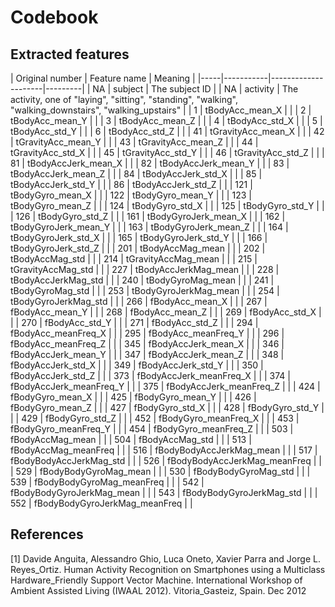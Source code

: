 # Codebook

## Extracted features

| Original number | Feature name        | Meaning |
|-----|-----------|---------------------|---------|
| NA  | subject                         | The subject ID |
| NA  | activity                        | The activity, one of "laying", "sitting", "standing", "walking", "walking_downstairs", "walking_upstairs" |
| 1   | tBodyAcc_mean_X               | |
| 2   | tBodyAcc_mean_Y               | |
| 3   | tBodyAcc_mean_Z               | |
| 4   | tBodyAcc_std_X                | |
| 5   | tBodyAcc_std_Y                | |
| 6   | tBodyAcc_std_Z                | |
| 41  | tGravityAcc_mean_X            | |
| 42  | tGravityAcc_mean_Y            | |
| 43  | tGravityAcc_mean_Z            | |
| 44  | tGravityAcc_std_X             | |
| 45  | tGravityAcc_std_Y             | |
| 46  | tGravityAcc_std_Z             | |
| 81  | tBodyAccJerk_mean_X           | |
| 82  | tBodyAccJerk_mean_Y           | |
| 83  | tBodyAccJerk_mean_Z           | |
| 84  | tBodyAccJerk_std_X            | |
| 85  | tBodyAccJerk_std_Y            | |
| 86  | tBodyAccJerk_std_Z            | |
| 121 | tBodyGyro_mean_X              | |
| 122 | tBodyGyro_mean_Y              | |
| 123 | tBodyGyro_mean_Z              | |
| 124 | tBodyGyro_std_X               | |
| 125 | tBodyGyro_std_Y               | |
| 126 | tBodyGyro_std_Z               | |
| 161 | tBodyGyroJerk_mean_X          | |
| 162 | tBodyGyroJerk_mean_Y          | |
| 163 | tBodyGyroJerk_mean_Z          | |
| 164 | tBodyGyroJerk_std_X           | |
| 165 | tBodyGyroJerk_std_Y           | |
| 166 | tBodyGyroJerk_std_Z           | |
| 201 | tBodyAccMag_mean              | |
| 202 | tBodyAccMag_std               | |
| 214 | tGravityAccMag_mean           | |
| 215 | tGravityAccMag_std            | |
| 227 | tBodyAccJerkMag_mean          | |
| 228 | tBodyAccJerkMag_std           | |
| 240 | tBodyGyroMag_mean             | |
| 241 | tBodyGyroMag_std              | |
| 253 | tBodyGyroJerkMag_mean         | |
| 254 | tBodyGyroJerkMag_std          | |
| 266 | fBodyAcc_mean_X               | |
| 267 | fBodyAcc_mean_Y               | |
| 268 | fBodyAcc_mean_Z               | |
| 269 | fBodyAcc_std_X                | |
| 270 | fBodyAcc_std_Y                | |
| 271 | fBodyAcc_std_Z                | |
| 294 | fBodyAcc_meanFreq_X           | |
| 295 | fBodyAcc_meanFreq_Y           | |
| 296 | fBodyAcc_meanFreq_Z           | |
| 345 | fBodyAccJerk_mean_X           | |
| 346 | fBodyAccJerk_mean_Y           | |
| 347 | fBodyAccJerk_mean_Z           | |
| 348 | fBodyAccJerk_std_X            | |
| 349 | fBodyAccJerk_std_Y            | |
| 350 | fBodyAccJerk_std_Z            | |
| 373 | fBodyAccJerk_meanFreq_X       | |
| 374 | fBodyAccJerk_meanFreq_Y       | |
| 375 | fBodyAccJerk_meanFreq_Z       | |
| 424 | fBodyGyro_mean_X              | |
| 425 | fBodyGyro_mean_Y              | |
| 426 | fBodyGyro_mean_Z              | |
| 427 | fBodyGyro_std_X               | |
| 428 | fBodyGyro_std_Y               | |
| 429 | fBodyGyro_std_Z               | |
| 452 | fBodyGyro_meanFreq_X          | |
| 453 | fBodyGyro_meanFreq_Y          | |
| 454 | fBodyGyro_meanFreq_Z          | |
| 503 | fBodyAccMag_mean              | |
| 504 | fBodyAccMag_std               | |
| 513 | fBodyAccMag_meanFreq          | |
| 516 | fBodyBodyAccJerkMag_mean      | |
| 517 | fBodyBodyAccJerkMag_std       | |
| 526 | fBodyBodyAccJerkMag_meanFreq  | |
| 529 | fBodyBodyGyroMag_mean         | |
| 530 | fBodyBodyGyroMag_std          | |
| 539 | fBodyBodyGyroMag_meanFreq     | |
| 542 | fBodyBodyGyroJerkMag_mean     | |
| 543 | fBodyBodyGyroJerkMag_std      | |
| 552 | fBodyBodyGyroJerkMag_meanFreq | |

## References

[1] Davide Anguita, Alessandro Ghio, Luca Oneto, Xavier Parra and Jorge L. Reyes_Ortiz. Human Activity Recognition on Smartphones using a Multiclass Hardware_Friendly Support Vector Machine. International Workshop of Ambient Assisted Living (IWAAL 2012). Vitoria_Gasteiz, Spain. Dec 2012
